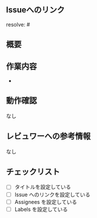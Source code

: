 ## Issueへのリンク
<!-- resolve: #Issue番号 -->
resolve: #

## 概要


## 作業内容
- 

## 動作確認
<!-- 必要であれば実施して記載 -->
なし

## レビュワーへの参考情報
<!-- 実装上の懸念点やレビューにおける注意点などがもしあれば記載 -->
なし

## チェックリスト
- [ ] タイトルを設定している
- [ ] Issue へのリンクを設定している
- [ ] Assignees を設定している
- [ ] Labels を設定している

<!-- Create pull requestを押す前にPreviewを確認すること -->
